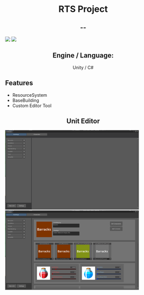 <h1 align="center">RTS Project</h1>
<h2 align="center">--</h2>

<img src=/Readme/RTS1.gif>
<img src=/Readme/UnitEditor2.gif>

<h2 align="center">Engine / Language:</h2> 
<p align="center">Unity / C# </p>

<h2>Features</h2>

- ResourceSystem
- BaseBuilding
- Custom Editor Tool

<h2 align="center">Unit Editor</h2>
<img src=/Readme/UnitEditor2a.gif height=256><img src=/Readme/UnitEditor2b.gif height=256>
